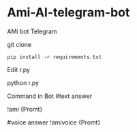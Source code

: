 # Ami-AI-telegram-bot
AMi bot Telegram

git clone

```
pip install -r requirements.txt
```

Edit r.py 

python r.py

Command in Bot 
#text answer

!ami {Promt}

#voice answer
!amivoice {Promt}


